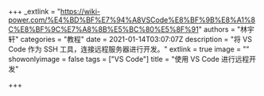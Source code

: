 +++
_extlink = "https://wiki-power.com/%E4%BD%BF%E7%94%A8VSCode%E8%BF%9B%E8%A1%8C%E8%BF%9C%E7%A8%8B%E5%BC%80%E5%8F%91"
authors = "林宇轩"
categories = "教程"
date = 2021-01-14T03:07:07Z
description = "将 VS Code 作为 SSH 工具，连接远程服务器进行开发。"
extlink = true
image = ""
showonlyimage = false
tags = ["VS Code"]
title = "使用 VS Code 进行远程开发"

+++
